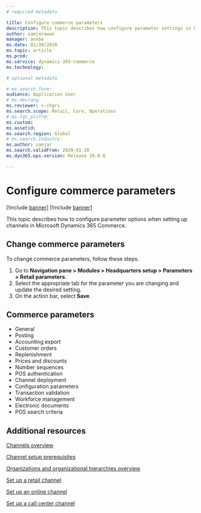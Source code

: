 ```yaml
---
# required metadata

title: Configure commerce parameters
description: This topic describes how configure parameter settings in Microsoft Dynamics 365 Commerce.
author: samjarawan
manager: annbe
ms.date: 01/20/2020
ms.topic: article
ms.prod: 
ms.service: dynamics-365-commerce
ms.technology: 

# optional metadata

# ms.search.form: 
audience: Application User
# ms.devlang: 
ms.reviewer: v-chgri
ms.search.scope: Retail, Core, Operations
# ms.tgt_pltfrm: 
ms.custom: 
ms.assetid: 
ms.search.region: Global
# ms.search.industry: 
ms.author: samjar
ms.search.validFrom: 2020-01-20
ms.dyn365.ops.version: Release 10.0.8

---
```

# Configure commerce parameters

[!include [banner](../includes/preview-banner.md)]
[!include [banner](../includes/banner.md)]

This topic describes how to configure parameter options when setting up channels in Microsoft Dynamics 365 Commerce. 

## Change commerce parameters

To change commerce parameters, follow these steps.

1. Go to **Navigation pane \> Modules \> Headquarters setup \> Parameters \> Retail parameters**.
1. Select the appropriate tab for the parameter you are changing and update the desired setting.
1. On the action bar, select **Save**.

## Commerce parameters

- General
- Posting
- Accounting export
- Customer orders
- Replenishment
- Prices and discounts
- Number sequences
- POS authentication 
- Channel deployment
- Configuration parameters
- Transaction validation
- Workforce management
- Electronic documents
- POS search criteria


## Additional resources

[Channels overview](channels-overview.md)

[Channel setup prerequisites](channels-prerequisites.md)

[Organizations and organizational hierarchies overview](../fin-ops-core/fin-ops/organization-administration/organizations-organizational-hierarchies.md?toc=/dynamics365/commerce/toc.json)

[Set up a retail channel](channel-setup-retail.md)
	
[Set up an online channel](channel-setup-online.md)

[Set up a call center channel](channel-setup-callcenter.md)
